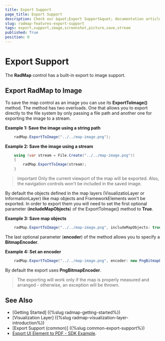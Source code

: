 ```yaml
---
title: Export Support
page_title: Export Support
description: Check our &quot;Export Support&quot; documentation article for the RadMap {{ site.framework_name }} control.
slug: radmap-features-export-support
tags: export,support,image,screenshot,picture,save,stream
published: True
position: 0
---
```


# Export Support

The __RadMap__ control has a built-in export to image support.

## Export RadMap to Image

To save the map control as an image you can use its __ExportToImage()__ method. The method has two overloads. One that allows you to export directly to the file system by only passing a file path аnd another one for exporting the image to a stream.

__Example 1: Save the image using a string path__
```C#
	radMap.ExportToImage("../../map-image.png");
```

__Example 2: Save the image using a stream__
```C#
	using (var stream = File.Create("../../map-image.png"))
	{
		radMap.ExportToImage(stream);
	}   
```

>important Only the current viewport of the map will be exported. Also, the navigation controls won't be included in the saved image.

By default the objects defined in the map layers (VisualizatioLayer or InformationLayer) like map objects and FrameworkElements won't be exported. In order to export them you will need to set the first optional parameter (__includeMapObjects__) of the ExportToImage() method to __True__.

__Example 3: Save map objects__
```C#
	radMap.ExportToImage("../../map-image.png", includeMapObjects: true);
```

The last optional parameter (__encoder__) of the method allows you to specify a __BitmapEncoder__.

__Example 4: Set an encoder__
```C#
	radMap.ExportToImage("../../map-image.png", encoder: new PngBitmapEncoder());
```

By default the export uses __PngBitmapEncoder__.

> The exporting will work only if the map is properly measured and arranged - otherwise, an exception will be thrown.
	
## See Also
 * [Getting Started] ({%slug radmap-getting-started%})
 * [Visualization Layer] ({%slug radmap-visualization-layer-introduction%})
 * [Export Support (common)] ({%slug common-export-support%})
 * [Export UI Element to PDF - SDK Example](https://github.com/telerik/xaml-sdk/tree/master/PdfProcessing/ExportUIElement).
